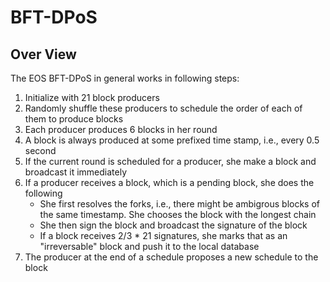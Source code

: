 # BFT-DPoS

## Over View

The EOS BFT-DPoS in general works in following steps:

1. Initialize with 21 block producers
2. Randomly shuffle these producers to schedule the order of each of them to produce blocks
3. Each producer produces 6 blocks in her round
4. A block is always produced at some prefixed time stamp, i.e., every 0.5 second
5. If the current round is scheduled for a producer, she make a block and broadcast it immediately
6. If a producer receives a block, which is a pending block, she does the following
   * She first resolves the forks, i.e., there might be ambigrous blocks of the same timestamp. She chooses the block with the longest chain
   * She then sign the block and broadcast the signature of the block
   * If a block receives 2/3 * 21 signatures, she marks that as an "irreversable" block and push it to the local database 
7. The producer at the end of a schedule proposes a new schedule to the block
